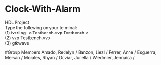 # Clock-With-Alarm
HDL Project  
Type the following on your terminal:  
(1) iverilog -o Testbench.vvp Testbench.v  
(2) vvp Testbench.vvp  
(3) gtkwave


#Group Members
Amado, Redelyn /
Banzon, Liezl /
Ferrer, Anne /
Esguerra, Merwin /
Morales, Rhyan /
Odviar, Junella /
Wiedmier, Jennaica /
